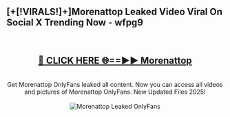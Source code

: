 <h2>[+[!VIRALS!]+]Morenattop Leaked Video Viral On Social X Trending Now - wfpg9</h2>
<br>
<div align="center">
<h2><a href="https://libra.edu.pl?Morenattop" rel="nofollow">🔴 CLICK HERE 🌐==►► Morenattop</a></h2>
<br>
Get Morenattop OnlyFans leaked all content. Now you can access all videos and pictures of Morenattop OnlyFans. New Updated Files 2025!
<br>
<br>
<a href="https://libra.edu.pl?Morenattop" rel="nofollow" data-target="animated-image.originalLink"><img src="https://i.ibb.co.com/WyWwxjT/player-gif2.gif" alt="Morenattop Leaked OnlyFans" style="max-width: 100%; display: inline-block;" data-target="animated-image.originalImage"></a>
</div>
<br>
